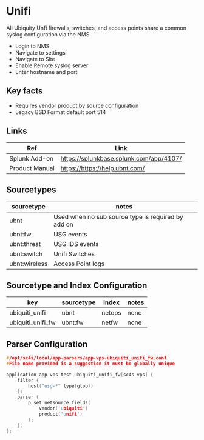 # Unifi

All Ubiquity Unfi firewalls, switches, and access points share a common syslog configuration via the NMS.

* Login to NMS
* Navigate to settings
* Navigate to Site
* Enable Remote syslog server
* Enter hostname and port

## Key facts

* Requires vendor product by source configuration
* Legacy BSD Format default port 514

## Links 

| Ref            | Link                                                                                                    |
|----------------|---------------------------------------------------------------------------------------------------------|
| Splunk Add-on  | <https://splunkbase.splunk.com/app/4107/>                                                                 |
| Product Manual | <https://https://help.ubnt.com/>    |

## Sourcetypes

| sourcetype     | notes                                                                                                   |
|----------------|---------------------------------------------------------------------------------------------------------|
| ubnt  | Used when no sub source type is required by add on |
| ubnt:fw  | USG events |
| ubnt:threat | USG IDS events    |
| ubnt:switch  | Unifi Switches |
| ubnt:wireless  | Access Point logs |

## Sourcetype and Index Configuration

| key            | sourcetype     | index          | notes          |
|----------------|----------------|----------------|----------------|
| ubiquiti_unifi      | ubnt     | netops          | none          |
| ubiquiti_unifi_fw      | ubnt:fw       | netfw          | none          |

## Parser Configuration

```c
#/opt/sc4s/local/app-parsers/app-vps-ubiquiti_unifi_fw.conf
#File name provided is a suggestion it must be globally unique

application app-vps-test-ubiquiti_unifi_fw[sc4s-vps] {
	filter { 
        host("usg-*" type(glob))
    };	
    parser { 
        p_set_netsource_fields(
            vendor('ubiquiti')
            product('unifi')
        ); 
    };   
};

```
